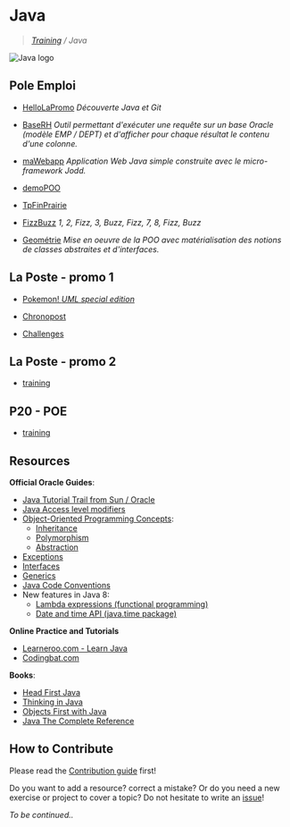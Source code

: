 # Java
>_[Training](https://github.com/simplonco/training) / Java_

![Java logo](https://upload.wikimedia.org/wikipedia/fr/thumb/2/2e/Java_Logo.svg/131px-Java_Logo.svg.png)

## Pole Emploi

* [HelloLaPromo](https://github.com/simplonco/HelloLaPromo)
  _Découverte Java et Git_

* [BaseRH](https://github.com/simplonco/BaseRH)
  _Outil permettant d'exécuter une requête sur un base Oracle (modèle EMP / DEPT) et d'afficher pour chaque résultat le contenu d'une colonne._

* [maWebapp](https://github.com/simplonco/maWebapp)
  _Application Web Java simple construite avec le micro-framework Jodd._

* [demoPOO](https://github.com/simplonco/demoPOO)

* [TpFinPrairie](https://github.com/simplonco/TpFinPrairie)

* [FizzBuzz](https://github.com/simplonco/FizzBuzz)
  _1, 2, Fizz, 3, Buzz, Fizz, 7, 8, Fizz, Buzz_

* [Geométrie](https://github.com/simplonco/geometrie)
  _Mise en oeuvre de la POO avec matérialisation des notions de classes abstraites et d'interfaces._

## La Poste - promo 1

* [Pokemon! _UML special edition_](https://github.com/simplonco/catch-them-all)

* [Chronopost](https://github.com/NicolasHov/Java-Challenges-Chronopost)

* [Challenges](https://github.com/simplonco/java-challenges)

## La Poste - promo 2
* [training](https://github.com/simplonco/java-training-LPS2)

## P20 - POE
* [training](https://github.com/simplonco/java-training-p20POEJava)

## Resources

**Official Oracle Guides**:

* [Java Tutorial Trail from Sun / Oracle](https://docs.oracle.com/javase/tutorial/index.html)
* [Java Access level modifiers](https://docs.oracle.com/javase/tutorial/java/javaOO/accesscontrol.html)
* [Object-Oriented Programming Concepts](https://docs.oracle.com/javase/tutorial/java/concepts/index.html):
    * [Inheritance](https://docs.oracle.com/javase/tutorial/java/IandI/subclasses.html)
    * [Polymorphism](https://docs.oracle.com/javase/tutorial/java/IandI/polymorphism.html)
    * [Abstraction](https://docs.oracle.com/javase/tutorial/java/IandI/abstract.html)
* [Exceptions](https://docs.oracle.com/javase/tutorial/essential/exceptions/index.html)
* [Interfaces](https://docs.oracle.com/javase/tutorial/java/IandI/createinterface.html)
* [Generics](https://docs.oracle.com/javase/tutorial/java/generics/index.html)
* [Java Code Conventions](https://www.oracle.com/technetwork/java/codeconvtoc-136057.html)
* New features in Java 8:
    * [Lambda expressions (functional programming)](https://docs.oracle.com/javase/tutorial/java/javaOO/lambdaexpressions.html)
    * [Date and time API (java.time package)](http://www.oracle.com/technetwork/articles/java/jf14-date-time-2125367.html)

**Online Practice and Tutorials**

* [Learneroo.com - Learn Java](http://www.learneroo.com)
* [Codingbat.com](http://codingbat.com/java)

**Books**:

* [Head First Java](http://www.headfirstlabs.com/books/hfjava/)
* [Thinking in Java](http://www.mindview.net/Books/TIJ/)
* [Objects First with Java](https://www.amazon.com/Objects-First-Java-Practical-Introduction/dp/0132492660)
* [Java The Complete Reference](https://www.amazon.com/gp/product/0071606300)

## How to Contribute

Please read the [Contribution guide](https://github.com/simplonco/training/blob/master/CONTRIBUTING.md) first!

Do you want to add a resource? correct a mistake? Or do you need a new exercise or project to cover a topic? Do not hesitate to write an [issue](https://github.com/simplonco/java-training/issues)!

_To be continued.._
